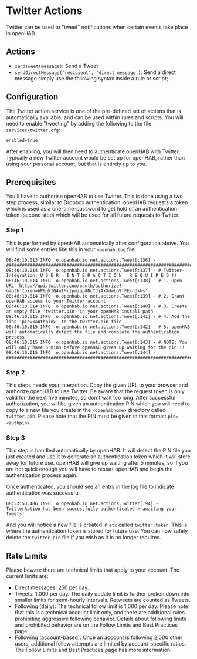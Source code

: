 # Twitter Actions

Twitter can be used to "tweet" notifications when certain events take place in openHAB.

## Actions

- `sendTweet(message)`: Send a Tweet
- `sendDirectMessage('recipient', 'direct message')`: Send a direct message simply use the following syntax inside a rule or script;

## Configuration

The Twitter action service is one of the pre-defined set of actions that is automatically available, and can be used within rules and scripts.
You will need to enable "tweeting" by adding the following to the file `services/twitter.cfg`:

`enabled=true`

After enabling, you will then need to authenticate openHAB with Twitter.
Typically a new Twitter account would be set up for openHAB, rather than using your personal account, but that is entirely up to you.

## Prerequisites

You'll have to authorise openHAB to use Twitter.
This is done using a two step process, similar to Dropbox authentication.
openHAB requests a token which is used as a one-time-password to get hold of an authentication token (second step) which will be used for all future requests to Twitter.

### Step 1

This is performed by openHAB automatically after configuration above.
You will find some entries like this in your `openhab.log` file:

```text
08:46:10.013 INFO  o.openhab.io.net.actions.Tweet[:136] - ################################################################################################
08:46:10.014 INFO  o.openhab.io.net.actions.Tweet[:137] - # Twitter-Integration: U S E R   I N T E R A C T I O N   R E Q U I R E D !!
08:46:10.014 INFO  o.openhab.io.net.actions.Tweet[:138] - # 1. Open URL 'http://api.twitter.com/oauth/authorize?oauth_token=hP9gKIQ4wfMrzpmzqp4NcTJjAxXdwLo9fFEcndkks'
08:46:10.014 INFO  o.openhab.io.net.actions.Tweet[:139] - # 2. Grant openHAB access to your Twitter account
08:46:10.014 INFO  o.openhab.io.net.actions.Tweet[:140] - # 3. Create an empty file 'twitter.pin' in your openHAB install path
08:46:10.015 INFO  o.openhab.io.net.actions.Tweet[:141] - # 4. Add the line 'pin=<authpin>' to the twitter.pin file
08:46:10.015 INFO  o.openhab.io.net.actions.Tweet[:142] - # 5. openHAB will automatically detect the file and complete the authentication process
08:46:10.015 INFO  o.openhab.io.net.actions.Tweet[:143] - # NOTE: You will only have 5 mins before openHAB gives up waiting for the pin!!!
08:46:10.015 INFO  o.openhab.io.net.actions.Tweet[:144] - ################################################################################################
```

### Step 2

This steps needs your interaction.
Copy the given URL to your browser and authorize openHAB to use Twitter.
Be aware that the request token is only valid for the next five minutes, so don't wait too long.
After successful authorization, you will be given an authentication PIN which you will need to copy to a new file you create in the `<openhabhome>` directory called `twitter.pin`.
Please note that the PIN must be given in this format: `pin=<authpin>`.

### Step 3

This step is handled automatically by openHAB.
It will detect the PIN file you just created and use it to generate an authentication token which it will store away for future use.
openHAB will give up waiting after 5 minutes, so if you are not quick enough you will have to restart openHAB and begin the authentication process again.

Once authenticated, you should see an entry in the log file to indicate authentication was successful.

```text
08:53:53.486 INFO  o.openhab.io.net.actions.Twitter[:94] - TwitterAction has been successfully authenticated > awaiting your Tweets!
```

And you will notice a new file is created in `etc` called `twitter.token`.
This is where the authentication token is stored for future use.
You can now safely delete the `twitter.pin` file if you wish as it is no longer required.

## Rate Limits

Please beware there are technical limits that apply to your account.
The current limits are:

- Direct messages: 250 per day.
- Tweets: 1,000 per day. The daily update limit is further broken down into smaller limits for semi-hourly intervals. Retweets are counted as Tweets.
- Following (daily): The technical follow limit is 1,000 per day. Please note that this is a technical account limit only, and there are additional rules prohibiting aggressive following behavior. Details about following limits and prohibited behavior are on the Follow Limits and Best Practices page.
- Following (account-based): Once an account is following 2,000 other users, additional follow attempts are limited by account-specific ratios. The Follow Limits and Best Practices page has more information.

